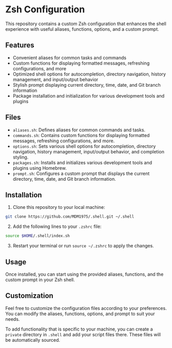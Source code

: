 # Zsh Configuration

This repository contains a custom Zsh configuration that enhances the shell experience with useful aliases, functions, options, and a custom prompt.

## Features

- Convenient aliases for common tasks and commands
- Custom functions for displaying formatted messages, refreshing configurations, and more
- Optimized shell options for autocompletion, directory navigation, history management, and input/output behavior
- Stylish prompt displaying current directory, time, date, and Git branch information
- Package installation and initialization for various development tools and plugins

## Files

- `aliases.sh`: Defines aliases for common commands and tasks.
- `commands.sh`: Contains custom functions for displaying formatted messages, refreshing configurations, and more.
- `options.sh`: Sets various shell options for autocompletion, directory navigation, history management, input/output behavior, and completion styling.
- `packages.sh`: Installs and initializes various development tools and plugins using Homebrew.
- `prompt.sh`: Configures a custom prompt that displays the current directory, time, date, and Git branch information.

## Installation

1. Clone this repository to your local machine:

```sh
git clone https://github.com/MDM1975/.shell.git ~/.shell
```

2. Add the following lines to your `.zshrc` file:

```sh
source $HOME/.shell/index.sh
```

3. Restart your terminal or run `source ~/.zshrc` to apply the changes.

## Usage

Once installed, you can start using the provided aliases, functions, and the custom prompt in your Zsh shell.

## Customization

Feel free to customize the configuration files according to your preferences. You can modify the aliases, functions, options, and prompt to suit your needs.

To add functionality that is specific to your machine, you can create a `private` directory in `.shell` and add your script files there. These files will be automatically sourced.
